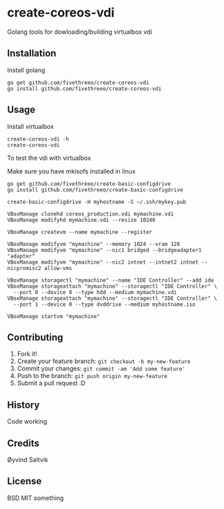 # create-coreos-vdi

Golang tools for dowloading/building virtualbox vdi

## Installation

Install golang

```
go get github.com/fivethreeo/create-coreos-vdi
go install github.com/fivethreeo/create-coreos-vdi
```

## Usage

Install virtualbox

```
create-coreos-vdi -h
create-coreos-vdi
```

To test the vdi with virtualbox

Make sure you have mkisofs installed in linux

```
go get github.com/fivethreeo/create-basic-configdrive
go install github.com/fivethreeo/create-basic-configdrive

create-basic-configdrive -H myhostname -S ~/.ssh/mykey.pub

VBoxManage clonehd coreos_production.vdi mymachine.vdi
VBoxManage modifyhd mymachine.vdi --resize 10240

VBoxManage createvm --name mymachine --register

VBoxManage modifyvm "mymachine" --memory 1024 --vram 128
VBoxManage modifyvm "mymachine" --nic1 bridged --bridgeadapter1 "adapter"
VBoxManage modifyvm "mymachine" --nic2 intnet --intnet2 intnet --nicpromisc2 allow-vms

VBoxManage storagectl "mymachine" --name "IDE Controller" --add ide
VBoxManage storageattach "mymachine" --storagectl "IDE Controller" \
  --port 0 --device 0 --type hdd --medium mymachine.vdi
VBoxManage storageattach "mymachine" --storagectl "IDE Controller" \
  --port 1 --device 0 --type dvddrive --medium myhostname.iso

VBoxManage startvm "mymachine"
```

## Contributing

1. Fork it!
2. Create your feature branch: `git checkout -b my-new-feature`
3. Commit your changes: `git commit -am 'Add some feature'`
4. Push to the branch: `git push origin my-new-feature`
5. Submit a pull request :D

## History

Code working

## Credits

Øyvind Saltvik

## License

BSD MIT something
